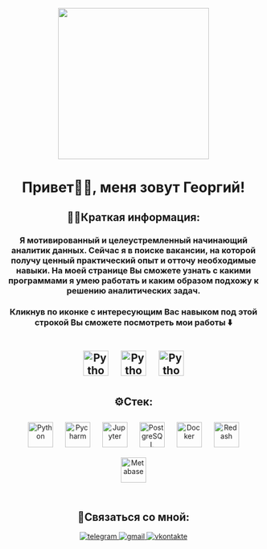 <br clear="both">

<div align="center">
  <img height="300" width="300" src="https://media.tenor.com/um_qmSDo92YAAAAi/looking-for-a-job-job.gif"  />
</div>

<h1 align="center">Привет✌🏻, меня зовут Георгий!</h1>

###

<h2 align="center">👨🏻Краткая информация:</h2>

###

<h3 align="center">Я мотивированный и целеустремленный начинающий аналитик данных. Сейчас я в поиске вакансии, на которой получу ценный практический опыт и отточу необходимые навыки. На моей странице Вы сможете узнать с какими программами я умею работать и каким образом подхожу к решению аналитических задач.</h3>
<h3 align="center">Кликнув по иконке с интересующим Вас навыком под этой строкой Вы сможете посмотреть мои работы ⬇️</h3>

<h2 align="center"><a href="https://github.com/georgelasenkov/SQL" target="_blank"><img style="margin: 10px" src="https://www.svgrepo.com/show/331760/sql-database-generic.svg" alt="Python" height="50" /></a>
<a href="https://github.com/georgelasenkov/EXCEL" target="_blank"><img style="margin: 10px" src="https://www.svgrepo.com/show/373589/excel.svg" alt="Python" height="50" /></a>
<a href="https://github.com/georgelasenkov/PYTHON" target="_blank"><img style="margin: 10px" src="https://www.svgrepo.com/show/452091/python.svg" alt="Python" height="50" /></a>
</h2>

<h2 align="center">⚙️Стек:</h2>

<tr><td valign="top" width="33%">

<div align="center">  
<a href="https://www.python.org/" target="_blank"><img style="margin: 10px" src="https://profilinator.rishav.dev/skills-assets/python-original.svg" alt="Python" height="50" /></a>
<a href="https://www.jetbrains.com/pycharm/" target="_blank"><img style="margin: 10px" src="https://upload.wikimedia.org/wikipedia/commons/1/1d/PyCharm_Icon.svg" alt="Pycharm" height="50" /></a>
<a href="https://jupyter.org/" target="_blank"><img style="margin: 10px" src="https://www.svgrepo.com/show/353949/jupyter.svg" alt="Jupyter" height="50" /></a>
<a href="https://www.postgresql.org/" target="_blank"><img style="margin: 10px" src="https://profilinator.rishav.dev/skills-assets/postgresql-original-wordmark.svg" alt="PostgreSQL" height="50" /></a>  
<a href="https://www.docker.com/" target="_blank"><img style="margin: 10px" src="https://profilinator.rishav.dev/skills-assets/docker-original-wordmark.svg" alt="Docker" height="50" /></a>  
<a href="https://redash.io/" target="_blank"><img style="margin: 10px" src="https://www.vectorlogo.zone/logos/redashio/redashio-icon.svg" alt="Redash" height="50" /></a> 
<a href="https://www.metabase.com/" target="_blank"><img style="margin: 10px" src="https://cdn.worldvectorlogo.com/logos/metabase.svg" alt="Metabase" height="50" /></a>  
</div>

</td><td valign="top" width="33%">



</td><td valign="top" width="33%">



</td></tr> 

<br/>  

<h2 align="center">📧Связаться со мной:</h2> 
<div align="center">
<a href="https://t.me/georgelasenkov" target="_blank">
<img src=https://img.shields.io/badge/Telegram-2CA5E0?style=for-the-badge&logo=telegram&logoColor=white alt=telegram style="margin-bottom: 5px;" />
</a>
<a href="mailto:georgelasenkov@gmail.com" target="_blank">
<img src=https://img.shields.io/badge/Gmail-D14836?style=for-the-badge&logo=gmail&logoColor=white alt=gmail style="margin-bottom: 5px;" />
</a> 
<a href="https://vk.com/georgelasenkov" target="_blank">
<img src=https://img.shields.io/badge/вконтакте-%232E87FB.svg?&style=for-the-badge&logo=vk&logoColor=white alt=vkontakte style="margin-bottom: 5px;" />
</a>  
</div>
<!--
**georgelasenkov/georgelasenkov** is a ✨ _special_ ✨ repository because its `README.md` (this file) appears on your GitHub profile.

Here are some ideas to get you started:

- 🔭 I’m currently working on ...
- 🌱 I’m currently learning ...
- 👯 I’m looking to collaborate on ...
- 🤔 I’m looking for help with ...
- 💬 Ask me about ...
- 📫 How to reach me: ...
- 😄 Pronouns: ...
- ⚡ Fun fact: ...
-->
